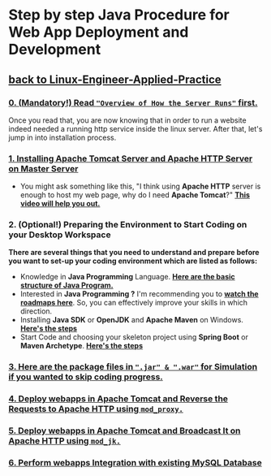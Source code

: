 # Step by step Java Procedure for Web App Deployment and Development
## [**back to Linux-Engineer-Applied-Practice**](../README.md)

### [**0. (**Mandatory!)** Read ```"Overview of How the Server Runs"``` first.** ](./0/Overview-HTTP.md)
Once you read that, you are now knowing that in order to run a website indeed needed a running http service inside the linux server. After that, let's jump in into installation process.

### [**1. Installing Apache Tomcat Server and Apache HTTP Server on Master Server** ](./1/Installing-ApacheTomcat_and_ApacheHTTP.md)

- You might ask something like this, "I think using **Apache HTTP** server is enough to host my web page, why do I need **Apache Tomcat**?" [**This video will help you out.**](https://www.youtube.com/watch?v=XABDkzxA6hM)

### **2. (Optional!) Preparing the Environment to Start Coding on your Desktop Workspace**

**There are several things that you need to understand and prepare before you want to set-up your coding environment which are listed as follows:**

- Knowledge in **Java Programming** Language. [**Here are the basic structure of Java Program.**](/Additional-Notes/Basic-Structure_of_Java-Program.md)
- Interested in **Java Programming ?** I'm recommending you to [**watch the roadmaps here**](/Additional-Notes/Java&SpringBoot-roadmap.md). So, you can effectively improve your skills in which direction.
- Installing **Java SDK** or **OpenJDK** and **Apache Maven** on Windows. [**Here's the steps**](/Java-Webapps-Simulation/2/java-jdk-maven_installation.md)
- Start Code and choosing your skeleton project using **Spring Boot** or **Maven Archetype**. [**Here's the steps**](./2/Code-editor_setup.md)

### [**3. Here are the package files in ```".jar" & ".war"``` for Simulation if you wanted to skip coding progress.**](/installer/)

### [**4. Deploy webapps in Apache Tomcat and Reverse the Requests to Apache HTTP using ```mod_proxy.```**](/TBD)

### [**5. Deploy webapps in Apache Tomcat and Broadcast It on Apache HTTP using ```mod_jk.```**]()


### [**6. Perform webapps Integration with existing MySQL Database**](./TBD)


### []()
